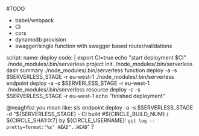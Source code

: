 #TODO

* babel/webpack
* CI
* cors
* dynamodb provision
* swagger/single function with swagger based router/validations


script:
          name: deploy
          code: |
            export CI=true
            echo "start deployment $CI"
            ./node_modules/.bin/serverless project init
            ./node_modules/.bin/serverless dash summary
            ./node_modules/.bin/serverless function deploy -a -s $SERVERLESS_STAGE -r eu-west-1
            ./node_modules/.bin/serverless endpoint deploy -a -s $SERVERLESS_STAGE -r eu-west-1
            ./node_modules/.bin/serverless resource deploy -c -s $SERVERLESS_STAGE -r eu-west-1
            echo "finished deployment"

@neaghfoz you mean like: sls endpoint deploy -a -s $SERVERLESS_STAGE -d "${SERVERLESS_STAGE} - CI build #${CIRCLE_BUILD_NUM} / ${CIRCLE_SHA1:0:7} by ${CIRCLE_USERNAME}: `git log --pretty=format:"%s" HEAD^..HEAD`" ?
